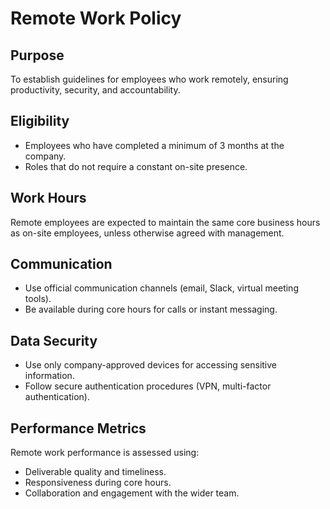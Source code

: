 # Remote Work Policy

## Purpose
To establish guidelines for employees who work remotely, ensuring productivity, security, and accountability.

## Eligibility
- Employees who have completed a minimum of 3 months at the company.
- Roles that do not require a constant on-site presence.

## Work Hours
Remote employees are expected to maintain the same core business hours as on-site employees, unless otherwise agreed with management.

## Communication
- Use official communication channels (email, Slack, virtual meeting tools).
- Be available during core hours for calls or instant messaging.

## Data Security
- Use only company-approved devices for accessing sensitive information.
- Follow secure authentication procedures (VPN, multi-factor authentication).

## Performance Metrics
Remote work performance is assessed using:
- Deliverable quality and timeliness.
- Responsiveness during core hours.
- Collaboration and engagement with the wider team.